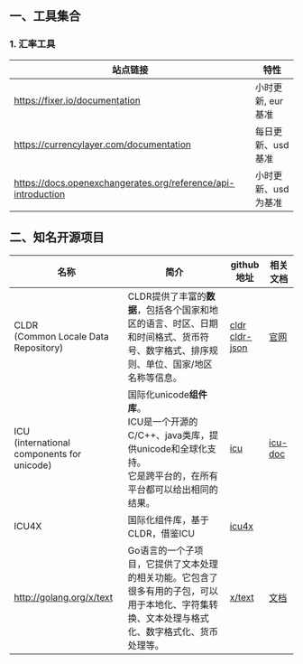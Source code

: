 

## 一、工具集合

### 1. 汇率工具

| 站点链接 | 特性 |
| --- | --- |
| https://fixer.io/documentation | 小时更新, eur基准 |
| https://currencylayer.com/documentation | 每日更新、usd基准 |
| https://docs.openexchangerates.org/reference/api-introduction | 小时更新、usd为基准 |

## 二、知名开源项目

| 名称 | 简介 | github地址 | 相关文档 |
| --- | --- | --- | --- |
| CLDR <br> (Common Locale Data Repository)|  CLDR提供了丰富的**数据**，包括各个国家和地区的语言、时区、日期和时间格式、货币符号、数字格式、排序规则、单位、国家/地区名称等信息。 | [cldr](https://github.com/unicode-org/cldr) <br> [cldr-json](https://github.com/unicode-org/cldr-json) | [官网](https://cldr.unicode.org/) |
| ICU <br> (international components for unicode) | 国际化unicode**组件库**。 <br>ICU是一个开源的C/C++、java类库，提供unicode和全球化支持。 <br>它是跨平台的，在所有平台都可以给出相同的结果。 | [icu](https://github.com/unicode-org/icu) | [icu-doc](https://unicode-org.github.io/icu/) |
| ICU4X | 国际化组件库，基于CLDR，借鉴ICU | [icu4x](https://github.com/unicode-org/icu4x) |  |
| http://golang.org/x/text | Go语言的一个子项目，它提供了文本处理的相关功能。它包含了很多有用的子包，可以用于本地化、字符集转换、文本处理与格式化、数字格式化、货币处理等。 | [x/text](https://github.com/golang/text/) | [文档](https://pkg.go.dev/golang.org/x/text) |



